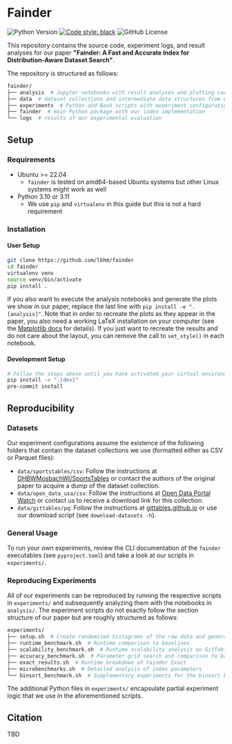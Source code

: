 # Fainder

![Python Version](https://img.shields.io/python/required-version-toml?tomlFilePath=https%3A%2F%2Fraw.githubusercontent.com%2Flbhm%2Ffainder%2Fmain%2Fpyproject.toml)
[![Code style: black](https://img.shields.io/badge/code%20style-black-000000.svg)](https://github.com/psf/black)
![GitHub License](https://img.shields.io/github/license/lbhm/fainder)

This repository contains the source code, experiment logs, and result analyses for our
paper **"Fainder: A Fast and Accurate Index for Distribution-Aware Dataset Search"**.

The repository is structured as follows:

```bash
fainder/
├── analysis  # Jupyter notebooks with result analyses and plotting code
├── data  # dataset collections and intermediate data structures from experiments
├── experiments  # Python and Bash scripts with experiment configurations
├── fainder  # main Python package with our index implementation
└── logs  # results of our experimental evaluation
```

## Setup

### Requirements

- Ubuntu >= 22.04
  - `fainder` is tested on amd64-based Ubuntu systems but other Linux systems might work as well
- Python 3.10 or 3.11
  - We use `pip` and `virtualenv` in this guide but this is not a hard requirement

### Installation

#### User Setup

```bash
git clone https://github.com/lbhm/fainder
cd fainder
virtualenv venv
source venv/bin/activate
pip install .
```

If you also want to execute the analysis notebooks and generate the plots we show in our paper,
replace the last line with `pip install -e ".[analysis]"`. Note that in order to recreate the plots
as they appear in the paper, you also need a working LaTeX installation on your computer (see the
[Matplotlib docs](https://matplotlib.org/stable/users/explain/text/usetex.html) for details). If
you just want to recreate the results and do not care about the layout, you can remove the call to
`set_style()` in each notebook.

#### Development Setup

```bash
# Follow the steps above until you have activated your virtual environment
pip install -e ".[dev]"
pre-commit install
```

## Reproducibility

### Datasets

Our experiment configurations assume the existence of the following folders that contain the
dataset collections we use (formatted either as CSV or Parquet files):

- `data/sportstables/csv`: Follow the instructions at [DHBWMosbachWI/SportsTables](https://github.com/DHBWMosbachWI/SportsTables) or contact the authors of the original paper to acquire a dump of the dataset collection.
- `data/open_data_usa/csv`: Follow the instructions at [Open Data Portal Watch](https://data.wu.ac.at/portalwatch/about) or contact us to receive a download link for this collection.
- `data/gittables/pq`: Follow the instructions at [gittables.github.io](https://gittables.github.io/) or use our download script (see `download-datasets -h`).

### General Usage

To run your own experiments, review the CLI documentation of the `fainder` executables (see
`pyproject.toml`) and take a look at our scripts in `experiments/`.

### Reproducing Experiments

All of our experiments can be reproduced by running the respective scripts in `experiments/` and
subsequently analyzing them with the notebooks in `analysis/`. The experiment scripts do not
exactly follow the section structure of our paper but are roughly structured as follows:

```bash
experiments/
├── setup.sh  # Create randomized histograms of the raw data and generate benchmark queries
├── runtime_benchmark.sh  # Runtime comparison to baselines
├── scalability_benchmark.sh  # Runtime scalability analysis on GitTables
├── accuracy_benchmark.sh  # Parameter grid search and comparison to baselines
├── exact_results.sh  # Runtime breakdown of Fainder Exact
├── microbenchmarks.sh  # Detailed analysis of index parameters
└── binsort_benchmark.sh  # Supplementary experiments for the binsort baseline
```

The additional Python files in `experiments/` encapsulate partial experiment logic that we use in
the aforementioned scripts.

## Citation

TBD
